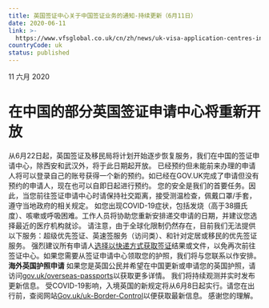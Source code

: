 ```yaml
---
title: 英国签证中心关于中国签证业务的通知-持续更新（6月11日）
date: 2020-06-11
link: >-
  https://www.vfsglobal.co.uk/cn/zh/news/uk-visa-application-centres-in-china-re-opening
countryCode: uk
status: published
---
```

11 六月 2020

# 在中国的部分英国签证申请中心将重新开放 

从6月22日起，英国签证及移民局将计划开始逐步恢复服务，我们在中国的签证申请中心，除西安和武汉外，将于此日期起开放。 已经预约但未能前来办理的申请人将可以登录自己的账号获得一个新的预约。如已经在GOV.UK完成了申请但没有预约的申请人，现在也可以自即日起进行预约。 您的安全是我们的首要任务。因此，当您前往签证申请中心时请保持社交距离，接受测温检查，佩戴口罩/手套，遵守当地政府的相关规定。 如您出现COVID-19症状，包括发烧（高于38摄氏度）、咳嗽或呼吸困难。工作人员将协助您重新安排递交申请的日期，并建议您选择最近的医疗机构就诊。 请注意，由于全球化限制仍然存在，目前我们无法提供以下服务：超级优先签证、英速签服务（访问类）、和针对定居或移民的优先签证服务。 强烈建议所有申请人[选择以快递方式获取签证](https://www.vfsglobal.co.uk/cn/zh/premium-services)结果或文件，以免再次前往签证中心。如果您需要从签证申请中心领取您的护照，我们将与您联系以作安排。 **海外英国护照申请** 如果您是英国公民并希望在中国更新或申请您的英国护照，请访问[gov.uk/overseas-passports](https://www.gov.uk/overseas-passports)以获取更多详情。 我们将持续观测并实时发布更新信息。 受COVID-19影响，入境英国的新规定将从6月8日起实行。请您在出行前，查阅网站[Gov.uk/uk-Border-Control](https://www.gov.uk/uk-border-control)以便获取最新信息。  感谢您的理解。 

 
